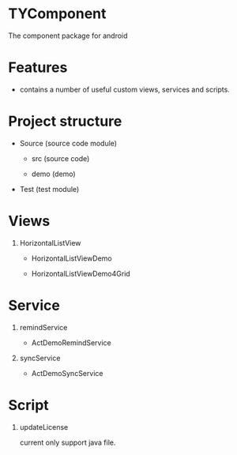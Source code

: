 TYComponent
===========

The component package for android

Features
========
- contains a number of useful custom views, services and scripts.

Project structure
=================
- Source (source code module)

	- src (source code)
	
	- demo (demo)
	
- Test (test module)


Views
=========
1. HorizontalListView

	- HorizontalListViewDemo
	
	- HorizontalListViewDemo4Grid

Service
========
1. remindService
	
	- ActDemoRemindService

2. syncService

	- ActDemoSyncService
	
Script
=======
1. updateLicense

	current only support java file.